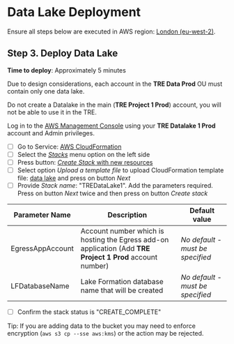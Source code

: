 # Data Lake Deployment

Ensure all steps below are executed in AWS region: [London (eu-west-2)](https://eu-west-2.console.aws.amazon.com/).

## Step 3. Deploy Data Lake

**Time to deploy**: Approximately 5 minutes

Due to design considerations, each account in the **TRE Data Prod** OU must contain only one data lake.

Do not create a Datalake in the main (**TRE Project 1 Prod**) account, you will not be able to use it in the TRE.

Log in to the [AWS Management Console](https://console.aws.amazon.com/) using your **TRE Datalake 1 Prod**
account and Admin privileges.

- [ ] Go to Service: [AWS CloudFormation](https://eu-west-2.console.aws.amazon.com/cloudformation/home?region=eu-west-2#/)
- [ ] Select the [_Stacks_](https://eu-west-2.console.aws.amazon.com/cloudformation/home?region=eu-west-2#/stacks)
      menu option on the left side
- [ ] Press button:
      [_Create Stack_ with new resources](https://eu-west-2.console.aws.amazon.com/cloudformation/home?region=eu-west-2#/stacks/create/template)
- [ ] Select option _Upload a template file_ to upload CloudFormation template file: [data lake](../../src/data_lake/DataLake-Cfn.yaml)
      and press on button _Next_
- [ ] Provide _Stack name_: "TREDataLake1". Add the parameters required. Press on button _Next_ twice
      and then press on button _Create stack_

| Parameter Name   | Description                                                                                               | Default value                    |
| ---------------- | --------------------------------------------------------------------------------------------------------- | -------------------------------- |
| EgressAppAccount | Account number which is hosting the Egress add-on application (Add **TRE Project 1 Prod** account number) | _No default - must be specified_ |
| LFDatabaseName   | Lake Formation database name that will be created                                                         | _No default - must be specified_ |

- [ ] Confirm the stack status is "CREATE_COMPLETE"

Tip: If you are adding data to the bucket you may need to enforce encryption (`aws s3 cp --sse aws:kms`) or the action may be rejected.
